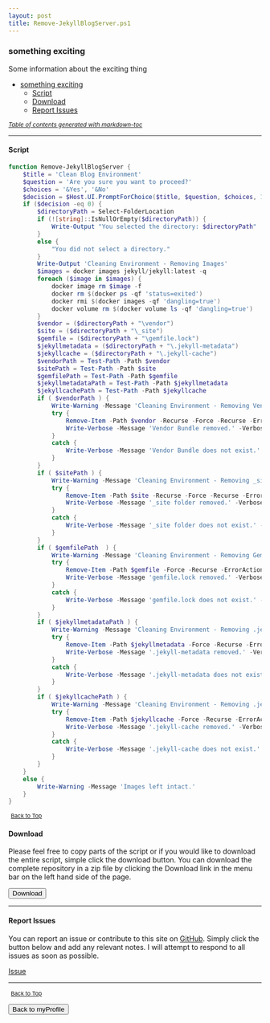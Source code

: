 ```yaml
---
layout: post
title: Remove-JekyllBlogServer.ps1
---
```


### something exciting

Some information about the exciting thing

- [something exciting](#something-exciting)
  - [Script](#script)
  - [Download](#download)
  - [Report Issues](#report-issues)

<small><i><a href='http://ecotrust-canada.github.io/markdown-toc/'>Table of contents generated with markdown-toc</a></i></small>

---

#### Script

```powershell
function Remove-JekyllBlogServer {
	$title = 'Clean Blog Environment'
	$question = 'Are you sure you want to proceed?'
	$choices = '&Yes', '&No'
	$decision = $Host.UI.PromptForChoice($title, $question, $choices, 1)
	if ($decision -eq 0) {
		$directoryPath = Select-FolderLocation
		if (![string]::IsNullOrEmpty($directoryPath)) {
			Write-Output "You selected the directory: $directoryPath"
		}
		else {
			"You did not select a directory."
		}
		Write-Output 'Cleaning Environment - Removing Images'
		$images = docker images jekyll/jekyll:latest -q
		foreach ($image in $images) {
			docker image rm $image -f
			docker rm $(docker ps -qf 'status=exited')
			docker rmi $(docker images -qf 'dangling=true')
			docker volume rm $(docker volume ls -qf 'dangling=true')
		}
		$vendor = ($directoryPath + "\vendor")
		$site = ($directoryPath + "\_site")
		$gemfile = ($directoryPath + "\gemfile.lock")
		$jekyllmetadata = ($directoryPath + "\.jekyll-metadata")
		$jekyllcache = ($directoryPath + "\.jekyll-cache")
		$vendorPath = Test-Path -Path $vendor
		$sitePath = Test-Path -Path $site
		$gemfilePath = Test-Path -Path $gemfile
		$jekyllmetadataPath = Test-Path -Path $jekyllmetadata
		$jekyllcachePath = Test-Path -Path $jekyllcache
		if ( $vendorPath ) {
			Write-Warning -Message 'Cleaning Environment - Removing Vendor Bundle'
			try {
				Remove-Item -Path $vendor -Recurse -Force -Recurse -ErrorAction Stop
				Write-Verbose -Message 'Vendor Bundle removed.' -Verbose
			}
			catch {
				Write-Verbose -Message 'Vendor Bundle does not exist.' -Verbose
			}
		}
		if ( $sitePath ) {
			Write-Warning -Message 'Cleaning Environment - Removing _site Folder'
			try {
				Remove-Item -Path $site -Recurse -Force -Recurse -ErrorAction Stop
				Write-Verbose -Message '_site folder removed.' -Verbose
			}
			catch {
				Write-Verbose -Message '_site folder does not exist.' -Verbose
			}
		}
		if ( $gemfilePath  ) {
			Write-Warning -Message 'Cleaning Environment - Removing Gemfile.lock File'
			try {
				Remove-Item -Path $gemfile -Force -Recurse -ErrorAction Stop
				Write-Verbose -Message 'gemfile.lock removed.' -Verbose
			}
			catch {
				Write-Verbose -Message 'gemfile.lock does not exist.' -Verbose
			}
		}
		if ( $jekyllmetadataPath ) {
			Write-Warning -Message 'Cleaning Environment - Removing .jekyll-metadata File'
			try {
				Remove-Item -Path $jekyllmetadata -Force -Recurse -ErrorAction Stop
				Write-Verbose -Message '.jekyll-metadata removed.' -Verbose
			}
			catch {
				Write-Verbose -Message '.jekyll-metadata does not exist.' -Verbose
			}
		}
		if ( $jekyllcachePath ) {
			Write-Warning -Message 'Cleaning Environment - Removing .jekyll-cache File'
			try {
				Remove-Item -Path $jekyllcache -Force -Recurse -ErrorAction Stop
				Write-Verbose -Message '.jekyll-cache removed.' -Verbose
			}
			catch {
				Write-Verbose -Message '.jekyll-cache does not exist.' -Verbose
			}
		}
	}
	else {
		Write-Warning -Message 'Images left intact.'
	}
}
```

<span style="font-size:11px;"><a href="#"><i class="fas fa-caret-up" aria-hidden="true" style="color: white; margin-right:5px;"></i>Back to Top</a></span>

#### Download

Please feel free to copy parts of the script or if you would like to download the entire script, simple click the download button. You can download the complete repository in a zip file by clicking the Download link in the menu bar on the left hand side of the page.

<button class="btn" type="submit" onclick="window.open('https://scripts.lukeleigh.com/powershell/functions/myProfile/Remove-JekyllBlogServer.ps1')">
    <i class="fa fa-cloud-download-alt">
    </i>
        Download
</button>

---

#### Report Issues

You can report an issue or contribute to this site on <a href="https://github.com/BanterBoy/scripts-blog/issues">GitHub</a>. Simply click the button below and add any relevant notes. I will attempt to respond to all issues as soon as possible.

<!-- Place this tag where you want the button to render. -->

<a class="github-button" href="https://github.com/BanterBoy/scripts-blog/issues/new?title=Remove-JekyllBlogServer.ps1&body=There is a problem with this function. Please find details below." data-show-count="true" aria-label="Issue BanterBoy/scripts-blog on GitHub">Issue</a>

---

<span style="font-size:11px;"><a href="#"><i class="fas fa-caret-up" aria-hidden="true" style="color: white; margin-right:5px;"></i>Back to Top</a></span>

<a href="/menu/_pages/myProfile.html">
    <button class="btn">
        <i class='fas fa-reply'>
        </i>
            Back to myProfile
    </button>
</a>

[1]: http://ecotrust-canada.github.io/markdown-toc
[2]: https://github.com/googlearchive/code-prettify
